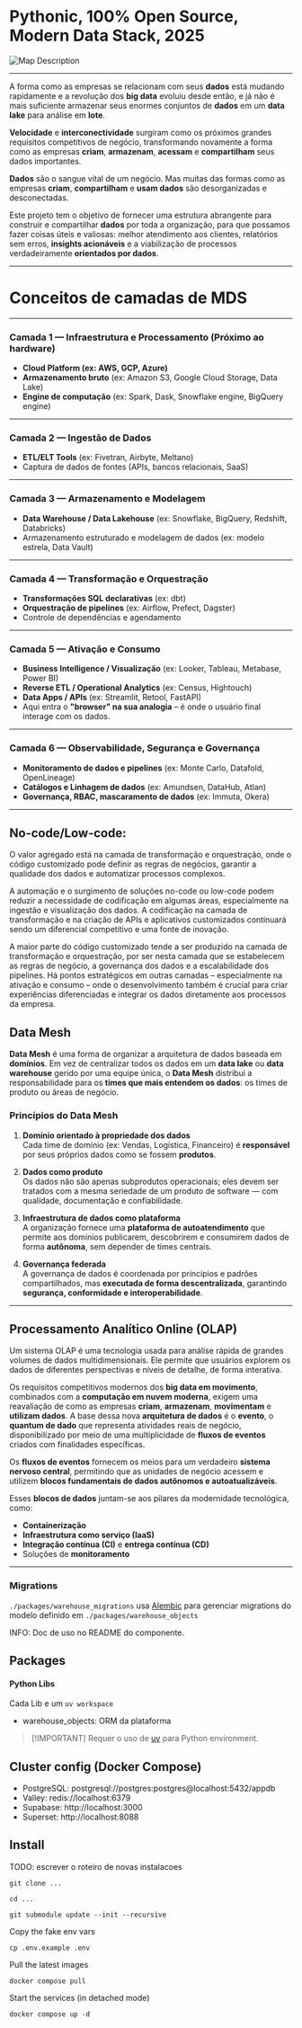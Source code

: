 # Pythonic, 100% Open Source, Modern Data Stack, 2025

![Map Description](doc/map.png)

---

A forma como as empresas se relacionam com seus **dados** está mudando rapidamente e a
revolução dos **big data** evoluiu desde então, e já não é mais suficiente armazenar
seus enormes conjuntos de **dados** em um **data lake** para análise em **lote**.

**Velocidade** e **interconectividade** surgiram como os próximos grandes requisitos
competitivos de negócio, transformando novamente a forma como as empresas **criam**,
**armazenam**, **acessam** e **compartilham** seus dados importantes.

**Dados** são o sangue vital de um negócio. Mas muitas das formas como as empresas
**criam**, **compartilham** e **usam dados** são desorganizadas e desconectadas.

Este projeto tem o objetivo de fornecer uma estrutura abrangente para construir e
compartilhar **dados** por toda a organização, para que possamos fazer coisas úteis e
valiosas: melhor atendimento aos clientes, relatórios sem erros, **insights acionáveis**
e a viabilização de processos verdadeiramente **orientados por dados**.

---

# Conceitos de camadas de MDS

---

### **Camada 1 — Infraestrutura e Processamento (Próximo ao hardware)**

- **Cloud Platform (ex: AWS, GCP, Azure)**
- **Armazenamento bruto** (ex: Amazon S3, Google Cloud Storage, Data Lake)
- **Engine de computação** (ex: Spark, Dask, Snowflake engine, BigQuery engine)

---

### **Camada 2 — Ingestão de Dados**

- **ETL/ELT Tools** (ex: Fivetran, Airbyte, Meltano)
- Captura de dados de fontes (APIs, bancos relacionais, SaaS)

---

### **Camada 3 — Armazenamento e Modelagem**

- **Data Warehouse / Data Lakehouse** (ex: Snowflake, BigQuery, Redshift, Databricks)
- Armazenamento estruturado e modelagem de dados (ex: modelo estrela, Data Vault)

---

### **Camada 4 — Transformação e Orquestração**

- **Transformações SQL declarativas** (ex: dbt)
- **Orquestração de pipelines** (ex: Airflow, Prefect, Dagster)
- Controle de dependências e agendamento

---

### **Camada 5 — Ativação e Consumo**

- **Business Intelligence / Visualização** (ex: Looker, Tableau, Metabase, Power BI)
- **Reverse ETL / Operational Analytics** (ex: Census, Hightouch)
- **Data Apps / APIs** (ex: Streamlit, Retool, FastAPI)
- Aqui entra o **"browser" na sua analogia** – é onde o usuário final interage com os
  dados.

---

### **Camada 6 — Observabilidade, Segurança e Governança**

- **Monitoramento de dados e pipelines** (ex: Monte Carlo, Datafold, OpenLineage)
- **Catálogos e Linhagem de dados** (ex: Amundsen, DataHub, Atlan)
- **Governança, RBAC, mascaramento de dados** (ex: Immuta, Okera)

---

## No-code/Low-code:

O valor agregado está na camada de transformação e orquestração, onde o código
customizado pode definir as regras de negócios, garantir a qualidade dos dados e
automatizar processos complexos.

A automação e o surgimento de soluções no-code ou low-code podem reduzir a necessidade
de codificação em algumas áreas, especialmente na ingestão e visualização dos dados. A
codificação na camada de transformação e na criação de APIs e aplicativos customizados
continuará sendo um diferencial competitivo e uma fonte de inovação.

A maior parte do código customizado tende a ser produzido na camada de transformação e
orquestração, por ser nesta camada que se estabelecem as regras de negócio, a governança
dos dados e a escalabilidade dos pipelines. Há pontos estratégicos em outras camadas –
especialmente na ativação e consumo – onde o desenvolvimento também é crucial para criar
experiências diferenciadas e integrar os dados diretamente aos processos da empresa.

## Data Mesh

**Data Mesh** é uma forma de organizar a arquitetura de dados baseada em **domínios**.
Em vez de centralizar todos os dados em um **data lake** ou **data warehouse** gerido
por uma equipe única, o **Data Mesh** distribui a responsabilidade para os **times que
mais entendem os dados**: os times de produto ou áreas de negócio.

### Princípios do **Data Mesh**

1. **Domínio orientado à propriedade dos dados**  
   Cada time de domínio (ex: Vendas, Logística, Financeiro) é **responsável** por seus
   próprios dados como se fossem **produtos**.

2. **Dados como produto**  
   Os dados não são apenas subprodutos operacionais; eles devem ser tratados com a mesma
   seriedade de um produto de software — com qualidade, documentação e confiabilidade.

3. **Infraestrutura de dados como plataforma**  
   A organização fornece uma **plataforma de autoatendimento** que permite aos domínios
   publicarem, descobrirem e consumirem dados de forma **autônoma**, sem depender de
   times centrais.

4. **Governança federada**  
   A governança de dados é coordenada por princípios e padrões compartilhados, mas
   **executada de forma descentralizada**, garantindo **segurança, conformidade e
   interoperabilidade**.

---

## Processamento Analítico Online (OLAP)

Um sistema OLAP é uma tecnologia usada para análise rápida de grandes volumes de dados
multidimensionais. Ele permite que usuários explorem os dados de diferentes perspectivas
e níveis de detalhe, de forma interativa.

Os requisitos competitivos modernos dos **big data em movimento**, combinados com a
**computação em nuvem moderna**, exigem uma reavaliação de como as empresas **criam**,
**armazenam**, **movimentam** e **utilizam dados**. A base dessa nova **arquitetura de
dados** é o **evento**, o **quantum de dado** que representa atividades reais de
negócio, disponibilizado por meio de uma multiplicidade de **fluxos de eventos** criados
com finalidades específicas.

Os **fluxos de eventos** fornecem os meios para um verdadeiro **sistema nervoso
central**, permitindo que as unidades de negócio acessem e utilizem **blocos
fundamentais de dados autônomos e autoatualizáveis**.

Esses **blocos de dados** juntam-se aos pilares da modernidade tecnológica, como:

- **Containerização**
- **Infraestrutura como serviço (IaaS)**
- **Integração contínua (CI)** e **entrega contínua (CD)**
- Soluções de **monitoramento**

---

### Migrations

`./packages/warehouse_migrations` usa [Alembic](https://alembic.sqlalchemy.org/) para
gerenciar migrations do modelo definido em `./packages/warehouse_objects`

INFO: Doc de uso no README do componente.

## Packages

#### Python Libs

Cada Lib e um `uv workspace`

- warehouse_objects: ORM da plataforma

> [!IMPORTANT] Requer o uso de [uv](https://docs.astral.sh/uv/) para Python environment.

## Cluster config (Docker Compose)

- PostgreSQL: postgresql://postgres:postgres@localhost:5432/appdb
- Valley: redis://localhost:6379
- Supabase: http://localhost:3000
- Superset: http://localhost:8088

## Install

TODO: escrever o roteiro de novas instalacoes

    git clone ...

    cd ...

    git submodule update --init --recursive

Copy the fake env vars

    cp .env.example .env

Pull the latest images

    docker compose pull

Start the services (in detached mode)

    docker compose up -d
